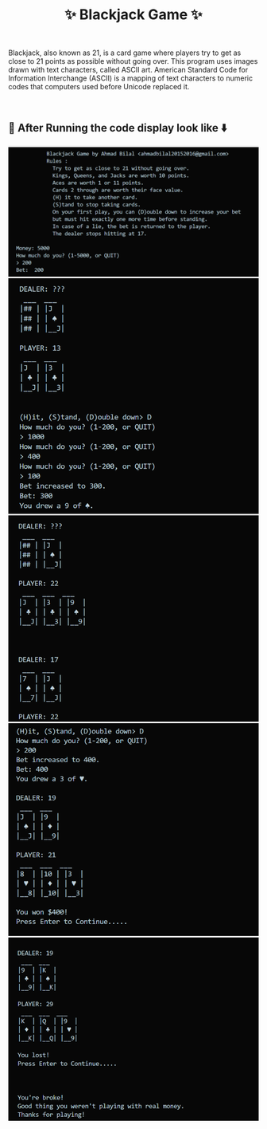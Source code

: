 <div align="center">
<h1> ✨ Blackjack Game ✨ </h1>
</div>
<br/>

Blackjack, also known as 21, is a card game
where players try to get as close to 21 points
as possible without going over. This program
uses images drawn with text characters, called
ASCII art. American Standard Code for Information
Interchange (ASCII) is a mapping of text characters
to numeric codes that computers used before Unicode
replaced it.

<br/>

## 📝 After Running the code display look like ⬇️
![Alt text](./images/a1.png)
![Alt text](./images/a2.png)
![Alt text](./images/a3.png)
![Alt text](./images/a4.png)
![Alt text](./images/a5.png)